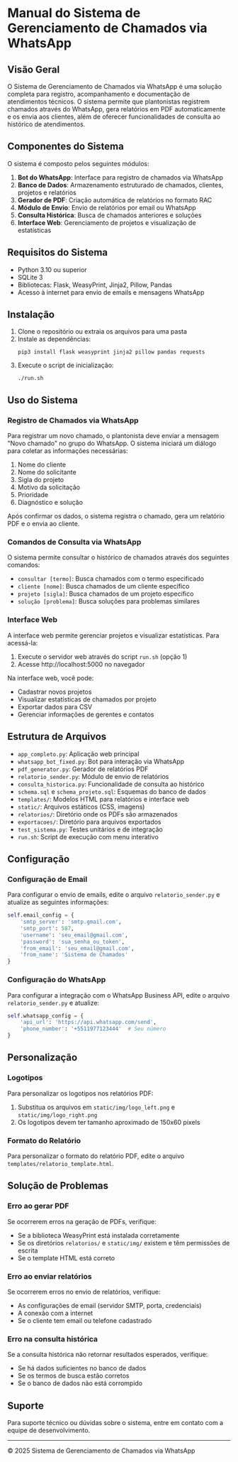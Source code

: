 # Manual do Sistema de Gerenciamento de Chamados via WhatsApp

## Visão Geral

O Sistema de Gerenciamento de Chamados via WhatsApp é uma solução completa para registro, acompanhamento e documentação de atendimentos técnicos. O sistema permite que plantonistas registrem chamados através do WhatsApp, gera relatórios em PDF automaticamente e os envia aos clientes, além de oferecer funcionalidades de consulta ao histórico de atendimentos.

## Componentes do Sistema

O sistema é composto pelos seguintes módulos:

1. **Bot do WhatsApp**: Interface para registro de chamados via WhatsApp
2. **Banco de Dados**: Armazenamento estruturado de chamados, clientes, projetos e relatórios
3. **Gerador de PDF**: Criação automática de relatórios no formato RAC
4. **Módulo de Envio**: Envio de relatórios por email ou WhatsApp
5. **Consulta Histórica**: Busca de chamados anteriores e soluções
6. **Interface Web**: Gerenciamento de projetos e visualização de estatísticas

## Requisitos do Sistema

- Python 3.10 ou superior
- SQLite 3
- Bibliotecas: Flask, WeasyPrint, Jinja2, Pillow, Pandas
- Acesso à internet para envio de emails e mensagens WhatsApp

## Instalação

1. Clone o repositório ou extraia os arquivos para uma pasta
2. Instale as dependências:
   ```
   pip3 install flask weasyprint jinja2 pillow pandas requests
   ```
3. Execute o script de inicialização:
   ```
   ./run.sh
   ```

## Uso do Sistema

### Registro de Chamados via WhatsApp

Para registrar um novo chamado, o plantonista deve enviar a mensagem "Novo chamado" no grupo do WhatsApp. O sistema iniciará um diálogo para coletar as informações necessárias:

1. Nome do cliente
2. Nome do solicitante
3. Sigla do projeto
4. Motivo da solicitação
5. Prioridade
6. Diagnóstico e solução

Após confirmar os dados, o sistema registra o chamado, gera um relatório PDF e o envia ao cliente.

### Comandos de Consulta via WhatsApp

O sistema permite consultar o histórico de chamados através dos seguintes comandos:

- `consultar [termo]`: Busca chamados com o termo especificado
- `cliente [nome]`: Busca chamados de um cliente específico
- `projeto [sigla]`: Busca chamados de um projeto específico
- `solução [problema]`: Busca soluções para problemas similares

### Interface Web

A interface web permite gerenciar projetos e visualizar estatísticas. Para acessá-la:

1. Execute o servidor web através do script `run.sh` (opção 1)
2. Acesse http://localhost:5000 no navegador

Na interface web, você pode:
- Cadastrar novos projetos
- Visualizar estatísticas de chamados por projeto
- Exportar dados para CSV
- Gerenciar informações de gerentes e contatos

## Estrutura de Arquivos

- `app_completo.py`: Aplicação web principal
- `whatsapp_bot_fixed.py`: Bot para interação via WhatsApp
- `pdf_generator.py`: Gerador de relatórios PDF
- `relatorio_sender.py`: Módulo de envio de relatórios
- `consulta_historica.py`: Funcionalidade de consulta ao histórico
- `schema.sql` e `schema_projeto.sql`: Esquemas do banco de dados
- `templates/`: Modelos HTML para relatórios e interface web
- `static/`: Arquivos estáticos (CSS, imagens)
- `relatorios/`: Diretório onde os PDFs são armazenados
- `exportacoes/`: Diretório para arquivos exportados
- `test_sistema.py`: Testes unitários e de integração
- `run.sh`: Script de execução com menu interativo

## Configuração

### Configuração de Email

Para configurar o envio de emails, edite o arquivo `relatorio_sender.py` e atualize as seguintes informações:

```python
self.email_config = {
    'smtp_server': 'smtp.gmail.com',
    'smtp_port': 587,
    'username': 'seu_email@gmail.com',
    'password': 'sua_senha_ou_token',
    'from_email': 'seu_email@gmail.com',
    'from_name': 'Sistema de Chamados'
}
```

### Configuração do WhatsApp

Para configurar a integração com o WhatsApp Business API, edite o arquivo `relatorio_sender.py` e atualize:

```python
self.whatsapp_config = {
    'api_url': 'https://api.whatsapp.com/send',
    'phone_number': '+5511977123444'  # Seu número
}
```

## Personalização

### Logotipos

Para personalizar os logotipos nos relatórios PDF:

1. Substitua os arquivos em `static/img/logo_left.png` e `static/img/logo_right.png`
2. Os logotipos devem ter tamanho aproximado de 150x60 pixels

### Formato do Relatório

Para personalizar o formato do relatório PDF, edite o arquivo `templates/relatorio_template.html`.

## Solução de Problemas

### Erro ao gerar PDF

Se ocorrerem erros na geração de PDFs, verifique:
- Se a biblioteca WeasyPrint está instalada corretamente
- Se os diretórios `relatorios/` e `static/img/` existem e têm permissões de escrita
- Se o template HTML está correto

### Erro ao enviar relatórios

Se ocorrerem erros no envio de relatórios, verifique:
- As configurações de email (servidor SMTP, porta, credenciais)
- A conexão com a internet
- Se o cliente tem email ou telefone cadastrado

### Erro na consulta histórica

Se a consulta histórica não retornar resultados esperados, verifique:
- Se há dados suficientes no banco de dados
- Se os termos de busca estão corretos
- Se o banco de dados não está corrompido

## Suporte

Para suporte técnico ou dúvidas sobre o sistema, entre em contato com a equipe de desenvolvimento.

---

© 2025 Sistema de Gerenciamento de Chamados via WhatsApp
